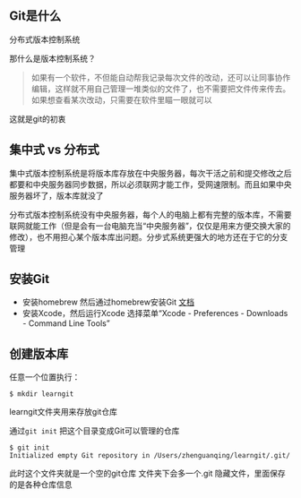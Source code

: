 ## Git是什么

分布式版本控制系统

那什么是版本控制系统？

>如果有一个软件，不但能自动帮我记录每次文件的改动，还可以让同事协作编辑，这样就不用自己管理一堆类似的文件了，也不需要把文件传来传去。如果想查看某次改动，只需要在软件里瞄一眼就可以

这就是git的初衷

## 集中式 vs 分布式

集中式版本控制系统是将版本库存放在中央服务器，每次干活之前和提交修改之后都要和中央服务器同步数据，所以必须联网才能工作，受网速限制。而且如果中央服务器坏了，版本库就没了

分布式版本控制系统没有中央服务器，每个人的电脑上都有完整的版本库，不需要联网就能工作（但是会有一台电脑充当“中央服务器”，仅仅是用来方便交换大家的修改），也不用担心某个版本库出问题。分步式系统更强大的地方还在于它的分支管理

## 安装Git

- 安装homebrew 然后通过homebrew安装Git [文档](http://brew.sh)
- 安装Xcode，然后运行Xcode 选择菜单“Xcode - Preferences - Downloads - Command Line Tools”

## 创建版本库


任意一个位置执行：

```
$ mkdir learngit
```
learngit文件夹用来存放git仓库

通过`git init` 把这个目录变成Git可以管理的仓库

```
$ git init
Initialized empty Git repository in /Users/zhenguanqing/learngit/.git/
```
此时这个文件夹就是一个空的git仓库 文件夹下会多一个.git 隐藏文件，里面保存的是各种仓库信息
